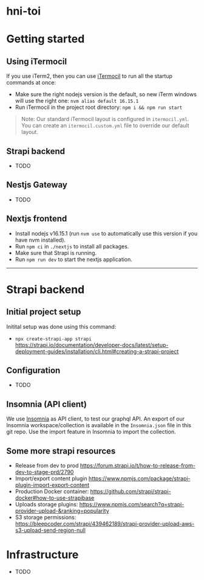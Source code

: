 # hni-toi

# Getting started

## Using iTermocil

If you use iTerm2, then you can use [iTermocil](https://github.com/TomAnthony/itermocil) to run all the startup commands at once:

- Make sure the right nodejs version is the default, so new iTerm windows will use the right one: `nvm alias default 16.15.1`
- Run iTermocil in the project root directory: `npm i && npm run start`

> Note: Our standard iTermocil layout is configured in `itermocil.yml`. You can create an `itermocil.custom.yml` file to override our default layout.

## Strapi backend

- TODO

## Nestjs Gateway

- TODO

## Nextjs frontend

- Install nodejs v16.15.1 (run `nvm use` to automatically use this version if you have nvm installed).
- Run `npm ci` in `./nextjs` to install all packages.
- Make sure that Strapi is running.
- Run `npm run dev` to start the nextjs application.

---

# Strapi backend

## Initial project setup

Initital setup was done using this command:

- `npx create-strapi-app strapi` https://strapi.io/documentation/developer-docs/latest/setup-deployment-guides/installation/cli.html#creating-a-strapi-project

## Configuration

- TODO


## Insomnia (API client)

We use [Insomnia](https://insomnia.rest/) as API client, to test our graphql API. An export of our Insomnia workspace/collection is available in the `Insomnia.json` file in this git repo. Use the import feature in Insomnia to import the collection.

## Some more strapi resources

- Release from dev to prod https://forum.strapi.io/t/how-to-release-from-dev-to-stage-prd/2790
- Import/export content plugin https://www.npmjs.com/package/strapi-plugin-import-export-content
- Production Docker container: https://github.com/strapi/strapi-docker#how-to-use-strapibase
- Uploads storage plugins: https://www.npmjs.com/search?q=strapi-provider-upload-&ranking=popularity
- S3 storage permissions: https://bleepcoder.com/strapi/439462189/strapi-provider-upload-aws-s3-upload-send-region-null

# Infrastructure

- TODO

